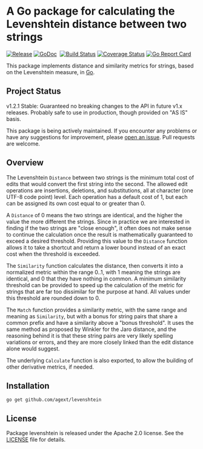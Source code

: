 # A Go package for calculating the Levenshtein distance between two strings

[![Release](https://img.shields.io/github/release/agext/levenshtein.svg?style=flat)](https://github.com/agext/levenshtein/releases/latest)
[![GoDoc](https://img.shields.io/badge/godoc-reference-blue.svg?style=flat)](https://godoc.org/github.com/agext/levenshtein) 
[![Build Status](https://travis-ci.org/agext/levenshtein.svg?branch=master&style=flat)](https://travis-ci.org/agext/levenshtein)
[![Coverage Status](https://coveralls.io/repos/github/agext/levenshtein/badge.svg?style=flat)](https://coveralls.io/github/agext/levenshtein)
[![Go Report Card](https://goreportcard.com/badge/github.com/agext/levenshtein?style=flat)](https://goreportcard.com/report/github.com/agext/levenshtein)


This package implements distance and similarity metrics for strings, based on the Levenshtein measure, in [Go](http://golang.org).

## Project Status

v1.2.1 Stable: Guaranteed no breaking changes to the API in future v1.x releases. Probably safe to use in production, though provided on "AS IS" basis.

This package is being actively maintained. If you encounter any problems or have any suggestions for improvement, please [open an issue](https://github.com/agext/levenshtein/issues). Pull requests are welcome.

## Overview

The Levenshtein `Distance` between two strings is the minimum total cost of edits that would convert the first string into the second. The allowed edit operations are insertions, deletions, and substitutions, all at character (one UTF-8 code point) level. Each operation has a default cost of 1, but each can be assigned its own cost equal to or greater than 0.

A `Distance` of 0 means the two strings are identical, and the higher the value the more different the strings. Since in practice we are interested in finding if the two strings are "close enough", it often does not make sense to continue the calculation once the result is mathematically guaranteed to exceed a desired threshold. Providing this value to the `Distance` function allows it to take a shortcut and return a lower bound instead of an exact cost when the threshold is exceeded.

The `Similarity` function calculates the distance, then converts it into a normalized metric within the range 0..1, with 1 meaning the strings are identical, and 0 that they have nothing in common. A minimum similarity threshold can be provided to speed up the calculation of the metric for strings that are far too dissimilar for the purpose at hand. All values under this threshold are rounded down to 0.

The `Match` function provides a similarity metric, with the same range and meaning as `Similarity`, but with a bonus for string pairs that share a common prefix and have a similarity above a "bonus threshold". It uses the same method as proposed by Winkler for the Jaro distance, and the reasoning behind it is that these string pairs are very likely spelling variations or errors, and they are more closely linked than the edit distance alone would suggest.

The underlying `Calculate` function is also exported, to allow the building of other derivative metrics, if needed.

## Installation

```
go get github.com/agext/levenshtein
```

## License

Package levenshtein is released under the Apache 2.0 license. See the [LICENSE](LICENSE) file for details.
